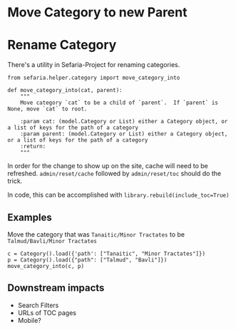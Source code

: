 # Move Category to new Parent

# Rename Category

There's a utility in Sefaria-Project for renaming categories.
```
from sefaria.helper.category import move_category_into
```

```
def move_category_into(cat, parent):
    """
    Move category `cat` to be a child of `parent`.  If `parent` is None, move `cat` to root.

    :param cat: (model.Category or List) either a Category object, or a list of keys for the path of a category
    :param parent: (model.Category or List) either a Category object, or a list of keys for the path of a category
    :return:    
    """
```
In order for the change to show up on the site, cache will need to be refreshed.  `admin/reset/cache` followed by `admin/reset/toc` should do the trick.

In code, this can be accomplished with `library.rebuild(include_toc=True)`


## Examples
Move the category that was `Tanaitic/Minor Tractates` to be `Talmud/Bavli/Minor Tractates`
```
c = Category().load({'path': ["Tanaitic", "Minor Tractates"]})
p = Category().load({"path": ["Talmud", "Bavli"]})
move_category_into(c, p)
``` 

## Downstream impacts

* Search Filters
* URLs of TOC pages
* Mobile? 
